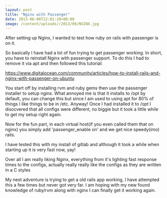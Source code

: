 ```yaml
---
layout: post
title: "Nginx with Passenger"
date: 2013-06-06T22:01:28+00:00
image: /content/uploads//2013/06/NGINX.jpg
---
```


After setting up Nginx, I wanted to test how ruby on rails with passenger is on it.

<p>So basically I have had a lot of fun trying to get passenger working. In short, you have to reinstall Nginx with passenger support. To do this I had to remove it via apt and then followed this tutorial:</p>
<p><a href="https://www.digitalocean.com/community/articles/how-to-install-rails-and-nginx-with-passenger-on-ubuntu">https://www.digitalocean.com/community/articles/how-to-install-rails-and-nginx-with-passenger-on-ubuntu</a></p>
<p>You start off by installing rvm and ruby gems then use the passenger installer to setup nginx. What annoyed me is that it installs to /opt by default, you can change this but since I am used to using apt for 80% of things I like things to be in /etc. Anyway! Once I had installed it to /opt I disocvered that all configs were different, no biggie but it took a little while to get my setup right again.</p>
<p>Now for the fun part, in each virtual host(if you even called them that on nginx) you simply add 'passenger_enable on' and we get nice speedy(imo) rails.</p>
<p>I have tested this with my install of gitlab and although it took a while when starting up it is very fast now, yay!</p>
<p>Over all I am really liking Nginx, everything from it's lighting fast response times to the configs, actually really really like the configs as they are written in a C styles</p>
<p>My next adventure is trying to get a old rails app working, I have attempted this a few times but never got very far. I am hoping with my new found knowledge of ruby/rvm along with nginx I can finally get it working again.</p>
